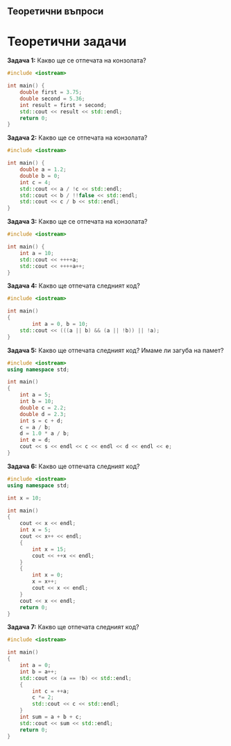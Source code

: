## Теоретични въпроси

# Теоретични задачи

**Задача 1:** Какво ще се отпечата на конзолата?
```c++
#include <iostream>

int main() {
	double first = 3.75;
	double second = 5.36;
	int result = first + second;
	std::cout << result << std::endl;
	return 0;
}
```

**Задача 2:** Какво ще се отпечата на конзолата?
```c++
#include <iostream>

int main() {
	double a = 1.2; 
	double b = 0; 
	int c = 4; 
	std::cout << a / !c << std::endl; 
	std::cout << b / !!false << std::endl;
	std::cout << c / b << std::endl; 
}
```

**Задача 3:** Какво ще се отпечата на конзолата?
```c++
#include <iostream>

int main() {
	int a = 10; 
	std::cout << ++++a; 
	std::cout << ++++a++; 
}
```

**Задача 4:** Какво ще отпечата следният код?

```c++
#include <iostream>

int main()
{
    	int a = 0, b = 10;
	std::cout << (((a || b) && (a || !b)) || !a);
}
```

**Задача 5:** Какво ще отпечата следният код? Имаме ли загуба на памет?

```c++
#include <iostream>
using namespace std;

int main()
{
    int a = 5;
    int b = 10;
    double c = 2.2;
    double d = 2.3;
    int s = c + d;
    c = a / b;
    d = 1.0 * a / b;
    int e = d;
    cout << s << endl << c << endl << d << endl << e;
}

```

**Задача 6:** Какво ще отпечата следният код?

```c++
#include <iostream>
using namespace std;

int x = 10;

int main()
{
    cout << x << endl;
    int x = 5;
    cout << x++ << endl;
    {
        int x = 15;
        cout << ++x << endl;
    }
    {
        int x = 0;
        x = x++;
        cout << x << endl;
    }
    cout << x << endl;
    return 0;
}
```

**Задача 7:** Какво ще отпечата следният код?

```c++
#include <iostream>

int main()
{
    int a = 0;
    int b = a++;
    std::cout << (a == !b) << std::endl;
    {
        int c = ++a;
        c *= 2;
        std::cout << c << std::endl;
    }
    int sum = a + b + c;
    std::cout << sum << std::endl;
    return 0;
}
```
